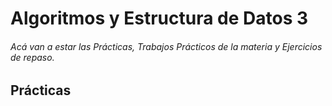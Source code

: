 # Algoritmos y Estructura de Datos 3
###### Acá van a estar las Prácticas, Trabajos Prácticos de la materia y Ejercicios de repaso.

## Prácticas
